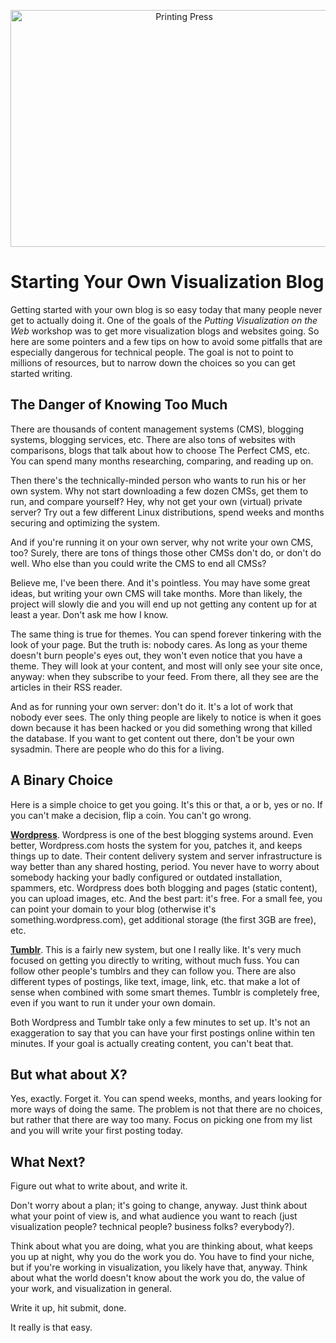 <p align="center"><img src="https://media.eagereyes.org/media/2009/printingpress.jpg" border="0" alt="Printing Press" width="540" height="379" /></p>

# Starting Your Own Visualization Blog

Getting started with your own blog is so easy today that many people never get to actually doing it. One of the goals of the <em>Putting Visualization on the Web</em> workshop was to get more visualization blogs and websites going. So here are some pointers and a few tips on how to avoid some pitfalls that are especially dangerous for technical people. The goal is not to point to millions of resources, but to narrow down the choices so you can get started writing.

## The Danger of Knowing Too Much

There are thousands of content management systems (CMS), blogging systems, blogging services, etc. There are also tons of websites with comparisons, blogs that talk about how to choose The Perfect CMS, etc. You can spend many months researching, comparing, and reading up on.

Then there's the technically-minded person who wants to run his or her own system. Why not start downloading a few dozen CMSs, get them to run, and compare yourself? Hey, why not get your own (virtual) private server? Try out a few different Linux distributions, spend weeks and months securing and optimizing the system.

And if you're running it on your own server, why not write your own CMS, too? Surely, there are tons of things those other CMSs don't do, or don't do well. Who else than you could write the CMS to end all CMSs?

Believe me, I've been there. And it's pointless. You may have some great ideas, but writing your own CMS will take months. More than likely, the project will slowly die and you will end up not getting any content up for at least a year. Don't ask me how I know.

The same thing is true for themes. You can spend forever tinkering with the look of your page. But the truth is: nobody cares. As long as your theme doesn't burn people's eyes out, they won't even notice that you have a theme. They will look at your content, and most will only see your site once, anyway: when they subscribe to your feed. From there, all they see are the articles in their RSS reader.

And as for running your own server: don't do it. It's a lot of work that nobody ever sees. The only thing people are likely to notice is when it goes down because it has been hacked or you did something wrong that killed the database. If you want to get content out there, don't be your own sysadmin. There are people who do this for a living.

## A Binary Choice

Here is a simple choice to get you going. It's this or that, a or b, yes or no. If you can't make a decision, flip a coin. You can't go wrong.

<strong><a href="http://wordpress.com/">Wordpress</a></strong>. Wordpress is one of the best blogging systems around. Even better, Wordpress.com hosts the system for you, patches it, and keeps things up to date. Their content delivery system and server infrastructure is way better than any shared hosting, period. You never have to worry about somebody hacking your badly configured or outdated installation, spammers, etc. Wordpress does both blogging and pages (static content), you can upload images, etc. And the best part: it's free. For a small fee, you can point your domain to your blog (otherwise it's something.wordpress.com), get additional storage (the first 3GB are free), etc.

<strong><a href="http://tumblr.com/">Tumblr</a></strong>. This is a fairly new system, but one I really like. It's very much focused on getting you directly to writing, without much fuss. You can follow other people's tumblrs and they can follow you. There are also different types of postings, like text, image, link, etc. that make a lot of sense when combined with some smart themes. Tumblr is completely free, even if you want to run it under your own domain.

Both Wordpress and Tumblr take only a few minutes to set up. It's not an exaggeration to say that you can have your first postings online within ten minutes. If your goal is actually creating content, you can't beat that.

## But what about X?

Yes, exactly. Forget it. You can spend weeks, months, and years looking for more ways of doing the same. The problem is not that there are no choices, but rather that there are way too many. Focus on picking one from my list and you will write your first posting today.

## What Next?

Figure out what to write about, and write it.

Don't worry about a plan; it's going to change, anyway. Just think about what your point of view is, and what audience you want to reach (just visualization people? technical people? business folks? everybody?).

Think about what you are doing, what you are thinking about, what keeps you up at night, why you do the work you do. You have to find your niche, but if you're working in visualization, you likely have that, anyway. Think about what the world doesn't know about the work you do, the value of your work, and visualization in general.

Write it up, hit submit, done.

It really is that easy.
